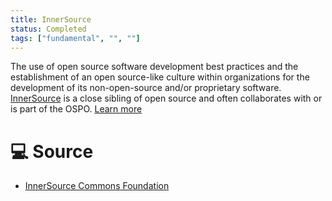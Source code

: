 ```yaml
---
title: InnerSource
status: Completed
tags: ["fundamental", "", ""]
---
```


The use of open source software development best practices and the establishment of an open source-like culture within organizations for the development of its non-open-source and/or proprietary software. [InnerSource](https://innersourcecommons.org/) is a close sibling of open source and often collaborates with or is part of the OSPO. [Learn more](https://innersourcecommons.org/)

# 💻 Source

* [InnerSource Commons Foundation](https://innersourcecommons.org/)

